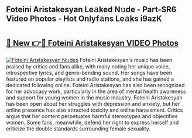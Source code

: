 ## Foteini Aristakesyan Le𝚊ked N𝚞de - Part-SR6 Video Photos - Hot Onlyf𝚊ns Le𝚊ks i9azK

# <h2><a href="http://ac5027.deff.icu/?id=Foteini+Aristakesyan">🔗 New 👉🔴 Foteini Aristakesyan VIDEO Photos</a></h2>

[![Foteini Aristakesyan N𝚞des](https://i.imgur.com/rIISA9y.gif)](http://ac5027.deff.icu/?id=Foteini+Aristakesyan)
Foteini Aristakesyan's music has been praised by critics and fans alike, with many noting her unique voice, introspective lyrics, and genre-bending sound. Her songs have been featured on popular playlists and radio stations, and she has gained a dedicated following online. Foteini Aristakesyan has also been recognized for her advocacy work, particularly in the area of mental health awareness and support for young women in the music industry. Foteini Aristakesyan has been open about her struggles with depression and anxiety, but her online presence has also attracted toxicity and online harassment. Critics argue that her content perpetuates harmful stereotypes and objectifies women. Some fans, meanwhile, defend her right to express herself and criticize the double standards surrounding female sexuality.
